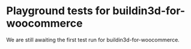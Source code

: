# Playground tests for buildin3d-for-woocommerce
We are still awaiting the first test run for buildin3d-for-woocommerce.
